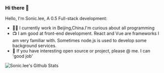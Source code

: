 ### Hi there 👋

Hello, I'm Sonic.lee, A 0.5 Full-stack development:

- 👨‍💼 I currently work in Beijing,China.I'm curious about all programming
- 📺 I am good at front-end development. React and Vue are frameworks I am very familiar with. 
     Sometimes node.js is used to develop some background services.
- 👯 If you have interesting open source or project, please @ me. I can 'good job'
<!--
- 👯 I’m looking to collaborate on ...
- 🤔 I’m looking for help with ...
- 💬 Ask me about ...
- 📫 How to reach me: ...
- 😄 Pronouns: ...
- ⚡ Fun fact: ...
-->
![Sonic.lee's Github Stats](https://github-readme-stats.vercel.app/api?username=li814222685&show_icons=true&title_color=fff&icon_color=79ff97&text_color=9f9f9f&bg_color=151515)
